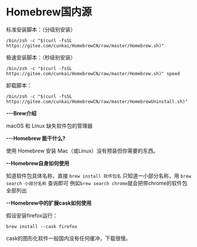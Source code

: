 # Homebrew国内源

标准安装脚本：（分级别安装）


```
/bin/zsh -c "$(curl -fsSL https://gitee.com/cunkai/HomebrewCN/raw/master/Homebrew.sh)"

```

极速安装脚本：（秒级别安装）


```
/bin/zsh -c "$(curl -fsSL https://gitee.com/cunkai/HomebrewCN/raw/master/Homebrew.sh)" speed

```

卸载脚本：


```
/bin/zsh -c "$(curl -fsSL https://gitee.com/cunkai/HomebrewCN/raw/master/HomebrewUninstall.sh)"

```



 **---Brew介绍** 

macOS 和 Linux 缺失软件包的管理器

 **---Homebrew 能干什么?** 

使用 Homebrew 安装 Mac（或Linux）没有预装但你需要的东西。

 **--Homebrew自身如何使用** 

知道软件包具体名称，直接 `brew install 软件包名`
只知道一小部分名称，用 `brew search 小部分名称` 查询即可
例如`brew search chrome`就会把带chrome的软件包全部列出

 **--Homebrew中的扩展cask如何使用** 

假设安装firefox运行： 

`brew install --cask firefox`

cask的图形化软件一般国内没有任何缓冲，下载很慢。



